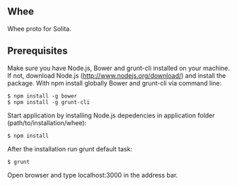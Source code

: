 ## Whee
Whee proto for Solita.

## Prerequisites
Make sure you have Node.js, Bower and grunt-cli installed on your machine. If not, download Node.js (http://www.nodejs.org/download/) and install the package. With npm install globally Bower and grunt-cli via command line:

```
$ npm install -g bower
$ npm install -g grunt-cli
```

Start application by installing Node.js depedencies in application folder (path/to/installation/whee):

```
$ npm install
```

After the installation run grunt default task:

```
$ grunt
```
Open browser and type localhost:3000 in the address bar.
